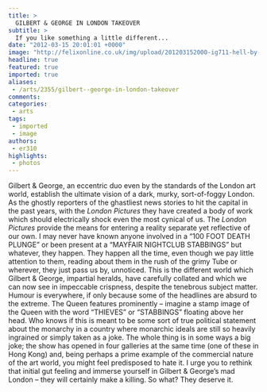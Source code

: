 ```yaml
---
title: >
  GILBERT & GEORGE IN LONDON TAKEOVER
subtitle: >
  If you like something a little different...
date: "2012-03-15 20:01:01 +0000"
image: "http://felixonline.co.uk/img/upload/201203152000-ig711-hell-by-gilbert--george-001-1.jpg"
headline: true
featured: true
imported: true
aliases:
 - /arts/2355/gilbert--george-in-london-takeover
comments:
categories:
 - arts
tags:
 - imported
 - image
authors:
 - er310
highlights:
 - photos
---
```


Gilbert & George, an eccentric duo even by the standards of the London art world, establish the ultimate vision of a dark, murky, sort-of-foggy London. As the ghostly reporters of the ghastliest news stories to hit the capital in the past years, with the _London Pictures_ they have created a body of work which should electrically shock even the most cynical of us. The _London Pictures_ provide the means for entering a reality separate yet reflective of our own. I may never have known anyone involved in a “100 FOOT DEATH PLUNGE” or been present at a “MAYFAIR NIGHTCLUB STABBINGS” but whatever, they happen. They happen all the time, even though we pay little attention to them, reading about them in the rush of the grimy Tube or wherever, they just pass us by, unnoticed. This is the different world which Gilbert & George, impartial heralds, have carefully collated and which we can now see in impeccable crispness, despite the tenebrous subject matter. Humour is everywhere, if only because some of the headlines are absurd to the extreme. The Queen features prominently – imagine a stamp image of the Queen with the word “THIEVES” or “STABBINGS” floating above her head. Who knows if this is meant to be some sort of true political statement about the monarchy in a country where monarchic ideals are still so heavily ingrained or simply taken as a joke. The whole thing is in some ways a big joke; the show has opened in four galleries at the same time (one of these in Hong Kong) and, being perhaps a prime example of the commercial nature of the art world, you might feel predisposed to hate it. I urge you to rethink that initial gut feeling and immerse yourself in Gilbert & George’s mad London – they will certainly make a killing. So what? They deserve it.
